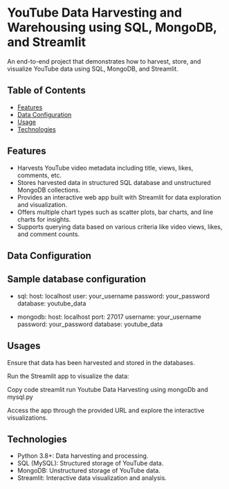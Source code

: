 # YouTube Data Harvesting and Warehousing using SQL, MongoDB, and Streamlit

An end-to-end project that demonstrates how to harvest, store, and visualize YouTube data using SQL, MongoDB, and Streamlit.

## Table of Contents

- [Features](#features)
- [Data Configuration](#data-configuration)
- [Usage](#usage)
- [Technologies](#technologies)

## Features

- Harvests YouTube video metadata including title, views, likes, comments, etc.
- Stores harvested data in structured SQL database and unstructured MongoDB collections.
- Provides an interactive web app built with Streamlit for data exploration and visualization.
- Offers multiple chart types such as scatter plots, bar charts, and line charts for insights.
- Supports querying data based on various criteria like video views, likes, and comment counts.

## Data Configuration

## Sample database configuration

- sql:
  host: localhost
  user: your_username
  password: your_password
  database: youtube_data

- mongodb:
   host: localhost
   port: 27017
   username: your_username
   password: your_password
   database: youtube_data

## Usages
 Ensure that data has been harvested and stored in the databases.

Run the Streamlit app to visualize the data:

Copy code
streamlit run Youtube Data Harvesting using mongoDb and mysql.py

Access the app through the provided URL and explore the interactive visualizations.

## Technologies

- Python 3.8+: Data harvesting and processing.
- SQL (MySQL): Structured storage of YouTube data.
- MongoDB: Unstructured storage of YouTube data.
- Streamlit: Interactive data visualization and analysis.
